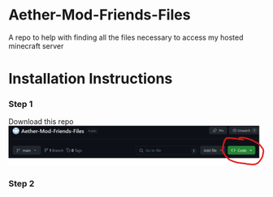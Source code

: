 # Aether-Mod-Friends-Files
 A repo to help with finding all the files necessary to access my hosted minecraft server

# Installation Instructions

### Step 1

Download this repo
![Alt text](/photos/github-download.png?raw=true "Title")

### Step 2
